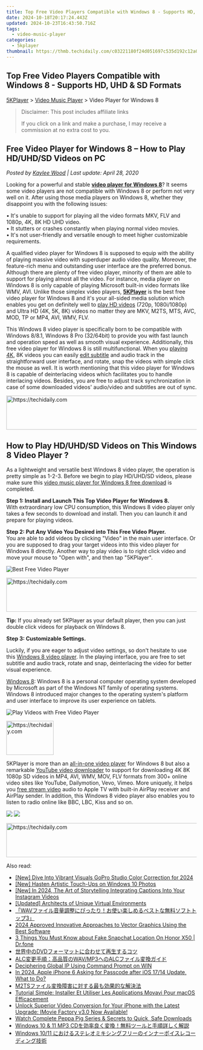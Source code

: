 ```yaml
---
title: Top Free Video Players Compatible with Windows 8 - Supports HD, UHD & SD Formats
date: 2024-10-18T20:17:24.443Z
updated: 2024-10-23T16:43:50.716Z
tags:
  - video-music-player
categories:
  - 5kplayer
thumbnail: https://thmb.techidaily.com/c03221180f24d051697c535d192c12a06104e76b7456b6ffbc01667561900748.png
---
```


## Top Free Video Players Compatible with Windows 8 - Supports HD, UHD & SD Formats

[5KPlayer](https://tools.techidaily.com/5kplayer/products/) \> [Video Music Player](https://tools.techidaily.com/5kplayer/video-music-player/) \> Video Player for Windows 8

>  Disclaimer: This post includes affiliate links
>
>  If you click on a link and make a purchase, I may receive a commission at no extra cost to you.
>

## Free Video Player for Windows 8 – How to Play HD/UHD/SD Videos on PC

 _Posted by [Kaylee Wood](https://www.quora.com/profile/Amanda-Hu-21) | Last update: April 28, 2020_

Looking for a powerful and stable **[video player for Windows 8](https://tools.techidaily.com/5kplayer/products/)**? It seems some video players are not compatible with Windows 8 or perform not very well on it. After using those media players on Windows 8, whether they disappoint you with the following issues:

  
• It's unable to support for playing all the video formats MKV, FLV and 1080p, 4K, 8K HD UHD video.  
 • It stutters or crashes constantly when playing normal video movies.   
 • It's not user-friendly and versatile enough to meet higher customizable requirements. 

A qualified video player for Windows 8 is supposed to equip with the ability of playing massive video with superduper audio video quality. Moreover, the feature-rich menu and outstanding user interface are the preferred bonus. Although there are plenty of free video player, minority of them are able to support for playing almost all the video. For instance, media player on Windows 8 is only capable of playing Microsoft built-in video formats like WMV, AVI. Unlike those simplex video players, [**5KPlayer**](https://tools.techidaily.com/5kplayer/products/) is the best free video player for Windows 8 and it's your all-sided media solution which enables you get on definitely well to [play HD videos](https://tools.techidaily.com/5kplayer/video-music-player/) (720p, 1080i/1080p) and Ultra HD (4K, 5K, 8K) videos no matter they are MKV, M2TS, MTS, AVC, MOD, TP or MP4, AVI, WMV, FLV.

This Windows 8 video player is specifically born to be compatible with Windows 8/8.1, Windows 8 Pro (32/64bit) to provide you with fast launch and operation speed as well as smooth visual experience. Additionally, this free video player for Windows 8 is still multifunctional. When you [playing 4K](https://tools.techidaily.com/5kplayer/video-music-player/), 8K videos you can easily [edit subtitle](https://tools.techidaily.com/5kplayer/video-music-player/) and audio track in the straightforward user interface, and rotate, snap the videos with simple click the mouse as well. It is worth mentioning that this video player for Windows 8 is capable of deinterlacing videos which facilitates you to handle interlacing videos. Besides, you are free to adjust track synchronization in case of some downloaded videos' audio/video and subtitles are out of sync.

<!-- affiliate ads begin -->
<a href="https://appsumo.8odi.net/c/5597632/2123727/7443" target="_top" id="2123727">
  <img src="//a.impactradius-go.com/display-ad/7443-2123727" border="0" alt="https://techidaily.com" width="728" height="90"/>
</a>
<img height="0" width="0" src="https://appsumo.8odi.net/i/5597632/2123727/7443" style="position:absolute;visibility:hidden;" border="0" />
<!-- affiliate ads end -->

## How to Play HD/UHD/SD Videos on This Windows 8 Video Player ?

As a lightweight and versatile best Windows 8 video player, the operation is pretty simple as 1-2-3\. Before we begin to play HD/UHD/SD videos, please make sure this [video music player for Windows 8 free download](https://tools.techidaily.com/5kplayer/video-music-player/) is completed.

**Step 1: Install and Launch This Top Video Player for Windows 8.**  
 With extraordinary low CPU consumption, this Windows 8 video player only takes a few seconds to download and install. Then you can launch it and prepare for playing videos.

**Step 2: Put Any Video You Desired into This Free Video Player.**  
 You are able to add videos by clicking "Video" in the main user interface. Or you are supposed to drag your target videos into this video player for Windows 8 directly. Another way to play video is to right click video and move your mouse to "Open with", and then tap "5KPlayer".

![Best Free Video Player](https://www.5kplayer.com/video-music-player/img/video-player-for-windows-8.jpg) 

<!-- affiliate ads begin -->
<a href="https://aidotcom.pxf.io/c/5597632/2134499/19576" target="_top" id="2134499">
  <img src="//a.impactradius-go.com/display-ad/19576-2134499" border="0" alt="https://techidaily.com" width="600" height="90"/>
</a>
<img height="0" width="0" src="https://aidotcom.pxf.io/i/5597632/2134499/19576" style="position:absolute;visibility:hidden;" border="0" />
<!-- affiliate ads end -->

**Tip:** If you already set 5KPlayer as your default player, then you can just double click videos for playback on Windows 8.

**Step 3: Customizable Settings.**

Luckily, if you are eager to adjust video settings, so don't hesitate to use this [Windows 8 video player](https://tools.techidaily.com/5kplayer/products/). In the playing interface, you are free to set subtitle and audio track, rotate and snap, deinterlacing the video for better visual experience. 

[Windows 8](https://en.wikipedia.org/wiki/Windows%5F8): Windows 8 is a personal computer operating system developed by Microsoft as part of the Windows NT family of operating systems. Windows 8 introduced major changes to the operating system's platform and user interface to improve its user experience on tablets.

![Play Videos with Free Video Player](https://www.5kplayer.com/video-music-player/img/free-video-player.png) 

<!-- affiliate ads begin -->
<a href="https://aligracehair.sjv.io/c/5597632/2135351/19272" target="_top" id="2135351">
  <img src="//a.impactradius-go.com/display-ad/19272-2135351" border="0" alt="https://techidaily.com" width="125" height="90"/>
</a>
<img height="0" width="0" src="https://aligracehair.sjv.io/i/5597632/2135351/19272" style="position:absolute;visibility:hidden;" border="0" />
<!-- affiliate ads end -->

5KPlayer is more than an [all-in-one video player](https://tools.techidaily.com/5kplayer/video-music-player/) for Windows 8 but also a remarkable [YouTube video downloader](https://tools.techidaily.com/5kplayer/youtube-download/) to support for downloading 4K 8K 1080p SD videos in MP4, AVI, WMV, MOV, FLV formats from 300+ online video sites like YouTube, Dailymotion, Vevo, Vimeo. More uniquely, it helps you [free stream video](https://tools.techidaily.com/5kplayer/airplay/) audio to Apple TV with built-in AirPlay receiver and AirPlay sender. In addition, this Windows 8 video player also enables you to listen to radio online like BBC, LBC, Kiss and so on.

[![](https://www.5kplayer.com/video-music-player/../button/freedownbackwin.png)](https://tools.techidaily.com/5kplayer/products/) [![](https://www.5kplayer.com/video-music-player/../button/freedownbackmac.png)](https://tools.techidaily.com/5kplayer/products/)

<!-- affiliate ads begin -->
<a href="https://appsumo.8odi.net/c/5597632/2100537/7443" target="_top" id="2100537">
  <img src="//a.impactradius-go.com/display-ad/7443-2100537" border="0" alt="https://techidaily.com" width="728" height="90"/>
</a>
<img height="0" width="0" src="https://appsumo.8odi.net/i/5597632/2100537/7443" style="position:absolute;visibility:hidden;" border="0" />
<!-- affiliate ads end -->

<ins class="adsbygoogle"
     style="display:block"
     data-ad-format="autorelaxed"
     data-ad-client="ca-pub-7571918770474297"
     data-ad-slot="1223367746"></ins>

<ins class="adsbygoogle"
     style="display:block"
     data-ad-client="ca-pub-7571918770474297"
     data-ad-slot="8358498916"
     data-ad-format="auto"
     data-full-width-responsive="true"></ins>

<span class="atpl-alsoreadstyle">Also read:</span>
<div><ul>
<li><a href="https://fox-info.techidaily.com/new-dive-into-vibrant-visuals-gopro-studio-color-correction-for-2024/"><u>[New] Dive Into Vibrant Visuals GoPro Studio Color Correction for 2024</u></a></li>
<li><a href="https://fox-friendly.techidaily.com/new-hasten-artistic-touch-ups-on-windows-10-photos/"><u>[New] Hasten Artistic Touch-Ups on Windows 10 Photos</u></a></li>
<li><a href="https://instagram-clips.techidaily.com/new-in-2024-the-art-of-storytelling-integrating-captions-into-your-instagram-videos/"><u>[New] In 2024, The Art of Storytelling Integrating Captions Into Your Instagram Videos</u></a></li>
<li><a href="https://extra-hints.techidaily.com/updated-architects-of-unique-virtual-environments/"><u>[Updated] Architects of Unique Virtual Environments</u></a></li>
<li><a href="https://video-ai-editor.techidaily.com/1726030282555-wav3/"><u>「WAVファイル音量調整にぴったり！お使い楽しめるベストな無料ソフトトップ3」</u></a></li>
<li><a href="https://some-techniques.techidaily.com/2024-approved-innovative-approaches-to-vector-graphics-using-the-best-software/"><u>2024 Approved Innovative Approaches to Vector Graphics Using the Best Software</u></a></li>
<li><a href="https://location-social.techidaily.com/3-things-you-must-know-about-fake-snapchat-location-on-honor-x50-drfone-by-drfone-virtual-android/"><u>3 Things You Must Know about Fake Snapchat Location On Honor X50 | Dr.fone</u></a></li>
<li><a href="https://video-ai-editor.techidaily.com/1726028391772-dvd/"><u>世界中のDVDフォーマットに合わせて再生するコツ</u></a></li>
<li><a href="https://video-ai-editor.techidaily.com/alcwavmp3alc/"><u>ALC変更手順：高品質のWAV/MP3へのALCファイル変換ガイド</u></a></li>
<li><a href="https://win11-tips.techidaily.com/deciphering-global-ip-using-command-prompt-on-win/"><u>Deciphering Global IP Using Command Prompt on WIN</u></a></li>
<li><a href="https://ios-unlock.techidaily.com/in-2024-apple-iphone-6-asking-for-passcode-after-ios-1714-update-what-to-do-by-drfone-ios/"><u>In 2024, Apple iPhone 6 Asking for Passcode after iOS 17/14 Update, What to Do?</u></a></li>
<li><a href="https://video-ai-editor.techidaily.com/1726029659117-m2ts/"><u>M2TSファイル変換障害に対する最も効果的な解決法</u></a></li>
<li><a href="https://some-knowledge.techidaily.com/tutorial-simple-installer-et-utiliser-les-applications-movavi-pour-macos-efficacement/"><u>Tutorial Simple: Installer Et Utiliser Les Applications Movavi Pour macOS Efficacement</u></a></li>
<li><a href="https://video-ai-editor.techidaily.com/unlock-superior-video-conversion-for-your-iphone-with-the-latest-upgrade-imovie-factory-v30-now-available/"><u>Unlock Superior Video Conversion for Your iPhone with the Latest Upgrade: IMovie Factory v3.0 Now Available!</u></a></li>
<li><a href="https://video-ai-editor.techidaily.com/watch-complete-peppa-pig-series-and-secrets-to-quick-safe-downloads/"><u>Watch Complete Peppa Pig Series & Secrets to Quick, Safe Downloads</u></a></li>
<li><a href="https://video-ai-editor.techidaily.com/windows-10-and-11-mp3-cd/"><u>Windows 10 & 11 MP3 CDを効率良く変換！無料ツールと手順詳しく解説</u></a></li>
<li><a href="https://video-ai-editor.techidaily.com/1726026353071-windows-1011/"><u>Windows 10/11 におけるステレオミキシングフリーのインナーボイスレコーディング技術</u></a></li>
</ul></div>

